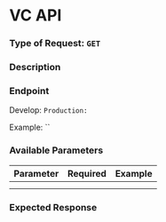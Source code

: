 # VC API

### Type of Request: `GET`

### Description

### Endpoint

Develop: ``
Production: ``

Example: ``

### Available Parameters

| Parameter     | Required | Example        |
|---------------|----------|----------------|
|  |     |         |
|  |     |         |

### Expected Response
